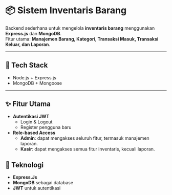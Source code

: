 # 📦 Sistem Inventaris Barang

Backend sederhana untuk mengelola **inventaris barang** menggunakan **Express.js** dan **MongoDB**.  
Fitur utama: **Manajemen Barang, Kategori, Transaksi Masuk, Transaksi Keluar, dan Laporan**.

---

## 🚀 Tech Stack
- Node.js + Express.js
- MongoDB + Mongoose

---

## ✨ Fitur Utama
- **Autentikasi JWT**
  - Login & Logout
  - Register pengguna baru
- **Role-based Access**
  - **Admin**: dapat mengakses seluruh fitur, termasuk manajemen laporan.
  - **Kasir**: dapat mengakses semua fitur inventaris, kecuali laporan.

## 📌 Teknologi
- **Express.Js**
- **MongoDB** sebagai database
- **JWT** untuk autentikasi

